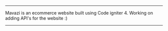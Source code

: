 ***
Mavazi is an ecommerce website built using Code igniter 4. 
Working on adding API's for the website :)

***
